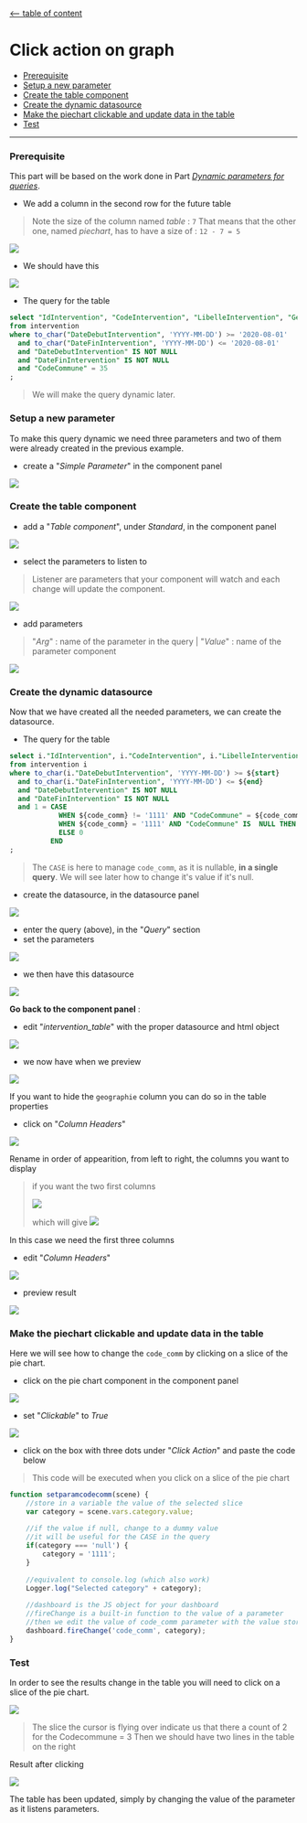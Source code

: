 [<-- table of content](Advanced%20functionalities.md)

# Click action on graph
* [Prerequisite](#prerequisite)
* [Setup a new parameter](#setup-a-new-parameter)
* [Create the table component](#create-the-table-component)
* [Create the dynamic datasource](#create-the-dynamic-datasource)
* [Make the piechart clickable and update data in the table](#make-the-piechart-clickable-and-update-data-in-the-table)
* [Test](#test)

--- 
### Prerequisite

This part will be based on the work done in Part *[Dynamic parameters for queries](Dynamic%20parameters%20for%20queries.md)*.

* We add a column in the second row for the future table
> Note the size of the column named *table* : `7`
> That means that the other one, named *piechart*, has to have a size of : `12 - 7 = 5`

![](https://i.imgur.com/57QAZNk.png)

* We should have this 

![](https://i.imgur.com/em8Qk2D.png)

* The query for the table
```sql
select "IdIntervention", "CodeIntervention", "LibelleIntervention", "Geographie"
from intervention
where to_char("DateDebutIntervention", 'YYYY-MM-DD') >= '2020-08-01'
  and to_char("DateFinIntervention", 'YYYY-MM-DD') <= '2020-08-01'
  and "DateDebutIntervention" IS NOT NULL
  and "DateFinIntervention" IS NOT NULL
  and "CodeCommune" = 35
;
```
> We will make the query dynamic later.

### Setup a new parameter

To make this query dynamic we need three parameters and two of them were already created in the previous example.

* create a "*Simple Parameter*" in the component panel

![](https://i.imgur.com/Czoxw1q.png)


### Create the table component

* add a "*Table component*", under *Standard*, in the component panel

![](https://i.imgur.com/OPr9mmS.png)

* select the parameters to listen to
> Listener are parameters that your component will watch and each change will update the component.

![](https://i.imgur.com/9TkbD1P.png)

* add parameters
> "_Arg_" : name of the parameter in the query | "_Value_" : name of the parameter component

![](https://i.imgur.com/gYjzWNs.png)

### Create the dynamic datasource

Now that we have created all the needed parameters, we can create the datasource.

* The query for the table
```sql
select i."IdIntervention", i."CodeIntervention", i."LibelleIntervention", i."Geographie"
from intervention i
where to_char(i."DateDebutIntervention", 'YYYY-MM-DD') >= ${start} 
  and to_char(i."DateFinIntervention", 'YYYY-MM-DD') <= ${end}
  and "DateDebutIntervention" IS NOT NULL
  and "DateFinIntervention" IS NOT NULL
  and 1 = CASE
            WHEN ${code_comm} != '1111' AND "CodeCommune" = ${code_comm} THEN 1
            WHEN ${code_comm} = '1111' AND "CodeCommune" IS  NULL THEN 1
            ELSE 0
          END
;
```
> The `CASE` is here to manage `code_comm`, as it is nullable, **in a single query**.
> We will see later how to change it's value if it's null.

* create the datasource, in the datasource panel

![](https://i.imgur.com/hJIUHMP.png)

* enter the query (above), in the "*Query*" section
* set the parameters

![](https://i.imgur.com/QrOOFex.png)

* we then have this datasource

![](https://i.imgur.com/zjNFmMy.png)

**Go back to the component panel** :
* edit "*intervention_table*" with the proper datasource and html object

![](https://i.imgur.com/VcEbkHn.png)

* we now have when we preview

![](https://i.imgur.com/kTVh2e6.png)


If you want to hide the `geographie` column you can do so in the table properties

* click on "*Column Headers*"

![](https://i.imgur.com/vjjpLIL.png)


Rename in order of appearition, from left to right, the columns you want to display

> if you want the two first columns 
> 
> ![](https://i.imgur.com/PFH4ggf.png)
> 
> which will give 
> ![](https://i.imgur.com/SMDjM5L.png)

In this case we need the first three columns
* edit "*Column Headers*"

![](https://i.imgur.com/KV9wWrw.png)

* preview result

![](https://i.imgur.com/Zatzsiy.png)

### Make the piechart clickable and update data in the table

Here we will see how to change the `code_comm` by clicking on a slice of the pie chart.

* click on the pie chart component in the component panel

![](https://i.imgur.com/k31PVhL.png)

* set "*Clickable*" to *True*

![](https://i.imgur.com/ZUUPMp4.png)

* click on the box with three dots under "*Click Action*" and paste the code below

> This code will be executed when you click on a slice of the pie chart

```js
function setparamcodecomm(scene) {
	//store in a variable the value of the selected slice
    var category = scene.vars.category.value;
    
    //if the value if null, change to a dummy value
    //it will be useful for the CASE in the query
    if(category === 'null') {
        category = '1111';
    }
    
    //equivalent to console.log (which also work)
	Logger.log("Selected category" + category);
	
	//dashboard is the JS object for your dashboard
	//fireChange is a built-in function to the value of a parameter
	//then we edit the value of code_comm parameter with the value stored before
    dashboard.fireChange('code_comm', category);
}
```

### Test
In order to see the results change in the table you will need to click on a slice of the pie chart.

![](https://i.imgur.com/aITXsew.png)

> The slice the cursor is flying over indicate us that there a count of 2 for the Codecommune = 3
> Then we should have two lines in the table on the right

Result after clicking 

![](https://i.imgur.com/P5eawvA.png)

The table has been updated, simply by changing the value of the parameter as it listens parameters.
